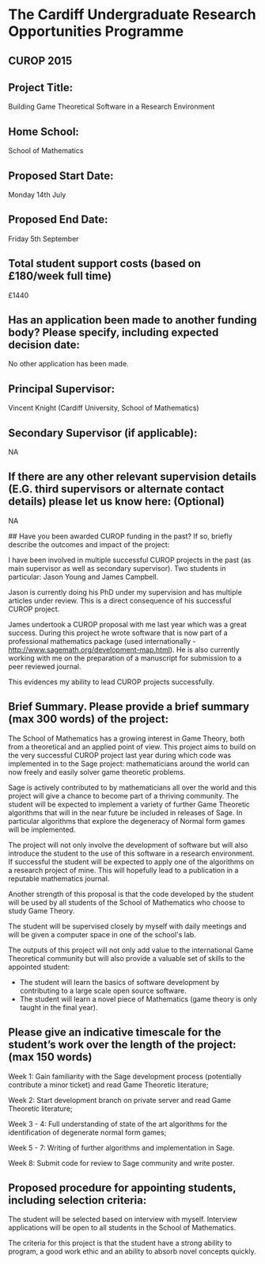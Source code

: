 ﻿# The Cardiff Undergraduate Research Opportunities Programme
## CUROP 2015

## Project Title:

Building Game Theoretical Software in a Research Environment

## Home School:

School of Mathematics

## Proposed Start Date:

Monday 14th July

## Proposed End Date:

Friday 5th September

## Total student support costs (based on £180/week full time)

£1440

## Has an application been made to another funding body? Please specify, including expected decision date:

No other application has been made.

## Principal Supervisor:

Vincent Knight (Cardiff University, School of Mathematics)

## Secondary Supervisor (if applicable):

NA

## If there are any other relevant supervision details (E.G. third supervisors or alternate contact details) please let us know here:  (Optional)

NA

## Have you been awarded CUROP funding in the past? If so, briefly describe the outcomes and impact of the project:

I have been involved in multiple successful CUROP projects in the past (as main supervisor as well as secondary supervisor).
Two students in particular: Jason Young and James Campbell.

Jason is currently doing his PhD under my supervision and has multiple articles under review.
This is a direct consequence of his successful CUROP project.

James undertook a CUROP proposal with me last year which was a great success.
During this project he wrote software that is now part of a professional mathematics package (used internationally - http://www.sagemath.org/development-map.html).
He is also currently working with me on the preparation of a manuscript for submission to a peer reviewed journal.

This evidences my ability to lead CUROP projects successfully.

## Brief Summary. Please provide a brief summary (max 300 words) of the project:

The School of Mathematics has a growing interest in Game Theory, both from a theoretical and an applied point of view.
This project aims to build on the very successful CUROP project last year during which code was implemented in to the Sage project: mathematicians around the world can now freely and easily solver game theoretic problems.

Sage is actively contributed to by mathematicians all over the world and this project will give a chance to become part of a thriving community.
The student will be expected to implement a variety of further Game Theoretic algorithms that will in the near future be included in releases of Sage.
In particular algorithms that explore the degeneracy of Normal form games will be implemented.

The project will not only involve the development of software but will also introduce the student to the use of this software in a research environment.
If successful the student will be expected to apply one of the algorithms on a research project of mine.
This will hopefully lead to a publication in a reputable mathematics journal.

Another strength of this proposal is that the code developed by the student will be used by all students of the School of Mathematics who choose to study Game Theory.

The student will be supervised closely by myself with daily meetings and will be given a computer space in one of the school's lab.

The outputs of this project will not only add value to the international Game Theoretical community but will also provide a valuable set of skills to the appointed student:

- The student will learn the basics of software development by contributing to a large scale open source software.
- The student will learn a novel piece of Mathematics (game theory is only taught in the final year).

## Please give an indicative timescale for the student’s work over the length of the project: (max 150 words)

Week 1: Gain familiarity with the Sage development process (potentially contribute a minor ticket) and read Game Theoretic literature;

Week 2: Start development branch on private server and read Game Theoretic literature;

Week 3 - 4: Full understanding of state of the art algorithms for the identification of degenerate normal form games;

Week 5 - 7: Writing of further algorithms and implementation in Sage.

Week 8: Submit code for review to Sage community and write poster.


## Proposed procedure for appointing students, including selection criteria:

The student will be selected based on interview with myself.
Interview applications will be open to all students in the School of Mathematics.

The criteria for this project is that the student have a strong ability to program, a good work ethic and an ability to absorb novel concepts quickly.
